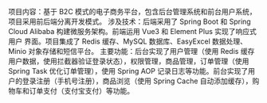 项目内容：基于 B2C 模式的电子商务平台，包含后台管理系统和前台用户系统，项目采用前后端分离开发模式。
涉及技术：后端采用了 Spring Boot 和 Spring Cloud Alibaba 构建微服务架构。前端运用 Vue3 和 Element Plus 实现了响应式用户
界面。项目集成了 Redis 缓存、MySQL 数据库、EasyExcel 数据处理、Minio 对象存储和短信平台。
主要功能：后台实现了用户管理（使用 Redis 缓存用户数据，使用拦截器验证登录状态），权限管理，商品管理，订单管理（使用 Spring
Task 优化订单管理），使用 Spring AOP 记录日志等功能。前台实现了用户的登录注册（手机号注册），商品浏览（使用 Spring Cache
自动添加缓存），购物车和订单支付（支付宝支付）等功能。
